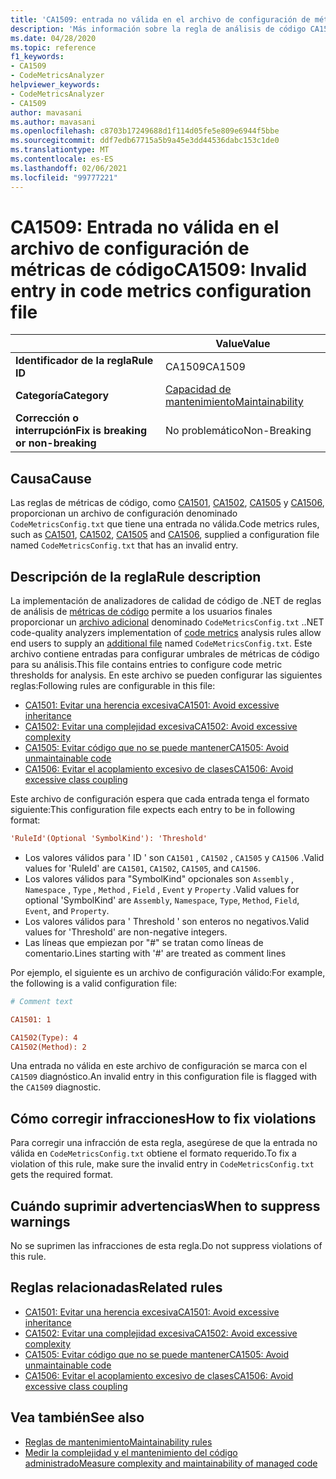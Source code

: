 ```yaml
---
title: 'CA1509: entrada no válida en el archivo de configuración de métricas de código (análisis de código)'
description: 'Más información sobre la regla de análisis de código CA1509: entrada no válida en el archivo de configuración de métricas de código'
ms.date: 04/28/2020
ms.topic: reference
f1_keywords:
- CA1509
- CodeMetricsAnalyzer
helpviewer_keywords:
- CodeMetricsAnalyzer
- CA1509
author: mavasani
ms.author: mavasani
ms.openlocfilehash: c8703b17249688d1f114d05fe5e809e6944f5bbe
ms.sourcegitcommit: ddf7edb67715a5b9a45e3dd44536dabc153c1de0
ms.translationtype: MT
ms.contentlocale: es-ES
ms.lasthandoff: 02/06/2021
ms.locfileid: "99777221"
---
```

# <a name="ca1509-invalid-entry-in-code-metrics-configuration-file"></a><span data-ttu-id="526b1-103">CA1509: Entrada no válida en el archivo de configuración de métricas de código</span><span class="sxs-lookup"><span data-stu-id="526b1-103">CA1509: Invalid entry in code metrics configuration file</span></span>

| | <span data-ttu-id="526b1-104">Value</span><span class="sxs-lookup"><span data-stu-id="526b1-104">Value</span></span> |
|-|-|
| <span data-ttu-id="526b1-105">**Identificador de la regla**</span><span class="sxs-lookup"><span data-stu-id="526b1-105">**Rule ID**</span></span> |<span data-ttu-id="526b1-106">CA1509</span><span class="sxs-lookup"><span data-stu-id="526b1-106">CA1509</span></span>|
| <span data-ttu-id="526b1-107">**Categoría**</span><span class="sxs-lookup"><span data-stu-id="526b1-107">**Category**</span></span> |[<span data-ttu-id="526b1-108">Capacidad de mantenimiento</span><span class="sxs-lookup"><span data-stu-id="526b1-108">Maintainability</span></span>](maintainability-warnings.md)|
| <span data-ttu-id="526b1-109">**Corrección o interrupción**</span><span class="sxs-lookup"><span data-stu-id="526b1-109">**Fix is breaking or non-breaking**</span></span> |<span data-ttu-id="526b1-110">No problemático</span><span class="sxs-lookup"><span data-stu-id="526b1-110">Non-Breaking</span></span>|

## <a name="cause"></a><span data-ttu-id="526b1-111">Causa</span><span class="sxs-lookup"><span data-stu-id="526b1-111">Cause</span></span>

<span data-ttu-id="526b1-112">Las reglas de métricas de código, como [CA1501](ca1501.md), [CA1502](ca1502.md), [CA1505](ca1505.md) y [CA1506](ca1506.md), proporcionan un archivo de configuración denominado `CodeMetricsConfig.txt` que tiene una entrada no válida.</span><span class="sxs-lookup"><span data-stu-id="526b1-112">Code metrics rules, such as [CA1501](ca1501.md), [CA1502](ca1502.md), [CA1505](ca1505.md) and [CA1506](ca1506.md), supplied a configuration file named `CodeMetricsConfig.txt` that has an invalid entry.</span></span>

## <a name="rule-description"></a><span data-ttu-id="526b1-113">Descripción de la regla</span><span class="sxs-lookup"><span data-stu-id="526b1-113">Rule description</span></span>

<span data-ttu-id="526b1-114">La implementación de analizadores de calidad de código de .NET de reglas de análisis de [métricas de código](/visualstudio/code-quality/code-metrics-values) permite a los usuarios finales proporcionar un [archivo adicional](https://github.com/dotnet/roslyn/blob/release/dev16.6/docs/analyzers/Using%20Additional%20Files.md) denominado `CodeMetricsConfig.txt` .</span><span class="sxs-lookup"><span data-stu-id="526b1-114">.NET code-quality analyzers implementation of [code metrics](/visualstudio/code-quality/code-metrics-values) analysis rules allow end users to supply an [additional file](https://github.com/dotnet/roslyn/blob/release/dev16.6/docs/analyzers/Using%20Additional%20Files.md) named `CodeMetricsConfig.txt`.</span></span> <span data-ttu-id="526b1-115">Este archivo contiene entradas para configurar umbrales de métricas de código para su análisis.</span><span class="sxs-lookup"><span data-stu-id="526b1-115">This file contains entries to configure code metric thresholds for analysis.</span></span> <span data-ttu-id="526b1-116">En este archivo se pueden configurar las siguientes reglas:</span><span class="sxs-lookup"><span data-stu-id="526b1-116">Following rules are configurable in this file:</span></span>

- [<span data-ttu-id="526b1-117">CA1501: Evitar una herencia excesiva</span><span class="sxs-lookup"><span data-stu-id="526b1-117">CA1501: Avoid excessive inheritance</span></span>](ca1501.md)
- [<span data-ttu-id="526b1-118">CA1502: Evitar una complejidad excesiva</span><span class="sxs-lookup"><span data-stu-id="526b1-118">CA1502: Avoid excessive complexity</span></span>](ca1502.md)
- [<span data-ttu-id="526b1-119">CA1505: Evitar código que no se puede mantener</span><span class="sxs-lookup"><span data-stu-id="526b1-119">CA1505: Avoid unmaintainable code</span></span>](ca1505.md)
- [<span data-ttu-id="526b1-120">CA1506: Evitar el acoplamiento excesivo de clases</span><span class="sxs-lookup"><span data-stu-id="526b1-120">CA1506: Avoid excessive class coupling</span></span>](ca1506.md)

<span data-ttu-id="526b1-121">Este archivo de configuración espera que cada entrada tenga el formato siguiente:</span><span class="sxs-lookup"><span data-stu-id="526b1-121">This configuration file expects each entry to be in following format:</span></span>

```ini
'RuleId'(Optional 'SymbolKind'): 'Threshold'
```

- <span data-ttu-id="526b1-122">Los valores válidos para ' ID ' son `CA1501` , `CA1502` , `CA1505` y `CA1506` .</span><span class="sxs-lookup"><span data-stu-id="526b1-122">Valid values for 'RuleId' are `CA1501`, `CA1502`, `CA1505`, and `CA1506`.</span></span>
- <span data-ttu-id="526b1-123">Los valores válidos para "SymbolKind" opcionales son `Assembly` , `Namespace` , `Type` , `Method` , `Field` , `Event` y `Property` .</span><span class="sxs-lookup"><span data-stu-id="526b1-123">Valid values for optional 'SymbolKind' are `Assembly`, `Namespace`, `Type`, `Method`, `Field`, `Event`, and `Property`.</span></span>
- <span data-ttu-id="526b1-124">Los valores válidos para ' Threshold ' son enteros no negativos.</span><span class="sxs-lookup"><span data-stu-id="526b1-124">Valid values for 'Threshold' are non-negative integers.</span></span>
- <span data-ttu-id="526b1-125">Las líneas que empiezan por "#" se tratan como líneas de comentario.</span><span class="sxs-lookup"><span data-stu-id="526b1-125">Lines starting with '#' are treated as comment lines</span></span>

<span data-ttu-id="526b1-126">Por ejemplo, el siguiente es un archivo de configuración válido:</span><span class="sxs-lookup"><span data-stu-id="526b1-126">For example, the following is a valid configuration file:</span></span>

```ini
# Comment text

CA1501: 1

CA1502(Type): 4
CA1502(Method): 2
```

<span data-ttu-id="526b1-127">Una entrada no válida en este archivo de configuración se marca con el `CA1509` diagnóstico.</span><span class="sxs-lookup"><span data-stu-id="526b1-127">An invalid entry in this configuration file is flagged with the `CA1509` diagnostic.</span></span>

## <a name="how-to-fix-violations"></a><span data-ttu-id="526b1-128">Cómo corregir infracciones</span><span class="sxs-lookup"><span data-stu-id="526b1-128">How to fix violations</span></span>

<span data-ttu-id="526b1-129">Para corregir una infracción de esta regla, asegúrese de que la entrada no válida en `CodeMetricsConfig.txt` obtiene el formato requerido.</span><span class="sxs-lookup"><span data-stu-id="526b1-129">To fix a violation of this rule, make sure the invalid entry in `CodeMetricsConfig.txt` gets the required format.</span></span>

## <a name="when-to-suppress-warnings"></a><span data-ttu-id="526b1-130">Cuándo suprimir advertencias</span><span class="sxs-lookup"><span data-stu-id="526b1-130">When to suppress warnings</span></span>

<span data-ttu-id="526b1-131">No se suprimen las infracciones de esta regla.</span><span class="sxs-lookup"><span data-stu-id="526b1-131">Do not suppress violations of this rule.</span></span>

## <a name="related-rules"></a><span data-ttu-id="526b1-132">Reglas relacionadas</span><span class="sxs-lookup"><span data-stu-id="526b1-132">Related rules</span></span>

- [<span data-ttu-id="526b1-133">CA1501: Evitar una herencia excesiva</span><span class="sxs-lookup"><span data-stu-id="526b1-133">CA1501: Avoid excessive inheritance</span></span>](ca1501.md)
- [<span data-ttu-id="526b1-134">CA1502: Evitar una complejidad excesiva</span><span class="sxs-lookup"><span data-stu-id="526b1-134">CA1502: Avoid excessive complexity</span></span>](ca1502.md)
- [<span data-ttu-id="526b1-135">CA1505: Evitar código que no se puede mantener</span><span class="sxs-lookup"><span data-stu-id="526b1-135">CA1505: Avoid unmaintainable code</span></span>](ca1505.md)
- [<span data-ttu-id="526b1-136">CA1506: Evitar el acoplamiento excesivo de clases</span><span class="sxs-lookup"><span data-stu-id="526b1-136">CA1506: Avoid excessive class coupling</span></span>](ca1506.md)

## <a name="see-also"></a><span data-ttu-id="526b1-137">Vea también</span><span class="sxs-lookup"><span data-stu-id="526b1-137">See also</span></span>

- [<span data-ttu-id="526b1-138">Reglas de mantenimiento</span><span class="sxs-lookup"><span data-stu-id="526b1-138">Maintainability rules</span></span>](maintainability-warnings.md)
- [<span data-ttu-id="526b1-139">Medir la complejidad y el mantenimiento del código administrado</span><span class="sxs-lookup"><span data-stu-id="526b1-139">Measure complexity and maintainability of managed code</span></span>](/visualstudio/code-quality/code-metrics-values)
